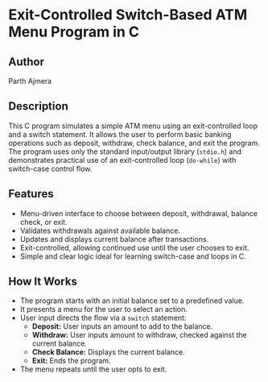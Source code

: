 # Exit-Controlled Switch-Based ATM Menu Program in C

## Author
Parth Ajmera

## Description
This C program simulates a simple ATM menu using an exit-controlled loop and a switch statement. It allows the user to perform basic banking operations such as deposit, withdraw, check balance, and exit the program. The program uses only the standard input/output library (`stdio.h`) and demonstrates practical use of an exit-controlled loop (`do-while`) with switch-case control flow.

## Features
- Menu-driven interface to choose between deposit, withdrawal, balance check, or exit.
- Validates withdrawals against available balance.
- Updates and displays current balance after transactions.
- Exit-controlled, allowing continued use until the user chooses to exit.
- Simple and clear logic ideal for learning switch-case and loops in C.

## How It Works
- The program starts with an initial balance set to a predefined value.
- It presents a menu for the user to select an action.
- User input directs the flow via a `switch` statement:
  - **Deposit:** User inputs an amount to add to the balance.
  - **Withdraw:** User inputs amount to withdraw, checked against the current balance.
  - **Check Balance:** Displays the current balance.
  - **Exit:** Ends the program.
- The menu repeats until the user opts to exit.
